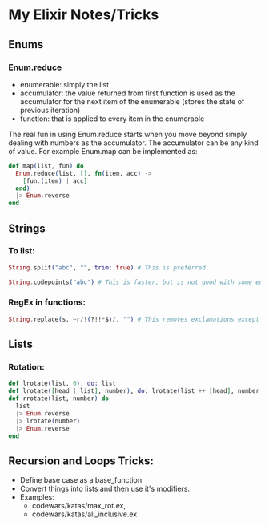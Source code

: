 # My Elixir Notes/Tricks

## Enums

### Enum.reduce
- enumerable: simply the list
- accumulator: the value returned from first function is used as the accumulator for the next item of the enumerable (stores the state of previous iteration)
- function: that is applied to every item in the enumerable

The real fun in using Enum.reduce starts when you move beyond simply dealing with numbers as the accumulator. The accumulator can be any kind of value.
For example Enum.map can be implemented as:

```.ex
def map(list, fun) do
  Enum.reduce(list, [], fn(item, acc) ->
    [fun.(item) | acc]
  end)
  |> Enum.reverse
end
```

## Strings

### To list:
```.ex
String.split("abc", "", trim: true) # This is preferred.

String.codepoints("abc") # This is faster, but is not good with some edge cases.
```

### RegEx in functions:

```.ex
String.replace(s, ~r/!(?!!*$)/, "") # This removes exclamations except the last one
```

## Lists

### Rotation:

```.ex
def lrotate(list, 0), do: list
def lrotate([head | list], number), do: lrotate(list ++ [head], number - 1)
def rrotate(list, number) do
  list
  |> Enum.reverse
  |> lrotate(number)
  |> Enum.reverse
end

```

## Recursion and Loops Tricks:

- Define base case as a base_function
- Convert things into lists and then use it's modifiers.
- Examples:
  - codewars/katas/max_rot.ex,
  - codewars/katas/all_inclusive.ex


